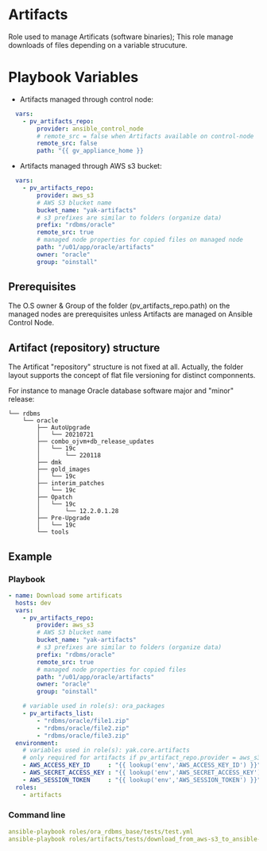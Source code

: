# Artifacts

Role used to manage Artificats (software binaries); This role manage downloads of files depending on a variable strucuture.

# Playbook Variables

* Artifacts managed through control node:

```yaml
  vars:
    - pv_artifacts_repo:
        provider: ansible_control_node
        # remote_src = false when Artifacts available on control-node
        remote_src: false
        path: "{{ gv_appliance_home }}
```

* Artifacts managed through AWS s3 bucket:

```yaml
  vars:
    - pv_artifacts_repo:
        provider: aws_s3
        # AWS S3 blucket name
        bucket_name: "yak-artifacts"
        # s3 prefixes are similar to folders (organize data)
        prefix: "rdbms/oracle"
        remote_src: true
        # managed node properties for copied files on managed node
        path: "/u01/app/oracle/artifacts"
        owner: "oracle"
        group: "oinstall"
```

## Prerequisites

The O.S owner & Group of the folder (pv_artifacts_repo.path) on the managed nodes are prerequisites unless Artifacts are managed on Ansible Control Node.

## Artifact (repository) structure

The Artificat "repository" structure is not fixed at all. Actually, the folder layout supports the concept of flat file versioning for distinct componnents.

For instance to manage Oracle database software major and "minor" release:

```
└── rdbms
    └── oracle
        ├── AutoUpgrade
        │   └── 20210721
        ├── combo_ojvm+db_release_updates
        │   └── 19c
        │       └── 220118
        ├── dmk
        ├── gold_images
        │   └── 19c
        ├── interim_patches
        │   └── 19c
        ├── Opatch
        │   └── 19c
        │       └── 12.2.0.1.28
        ├── Pre-Upgrade
        │   └── 19c
        └── tools
```

## Example

### Playbook

```yaml
- name: Download some artificats
  hosts: dev
  vars:
    - pv_artifacts_repo:
        provider: aws_s3
        # AWS S3 blucket name
        bucket_name: "yak-artifacts"
        # s3 prefixes are similar to folders (organize data)
        prefix: "rdbms/oracle"
        remote_src: true
        # managed node properties for copied files
        path: "/u01/app/oracle/artifacts"
        owner: "oracle"
        group: "oinstall"

    # variable used in role(s): ora_packages
    - pv_artifacts_list:
        - "rdbms/oracle/file1.zip"
        - "rdbms/oracle/file2.zip"
        - "rdbms/oracle/file3.zip"
  environment:
    # variables used in role(s): yak.core.artifacts
    # only required for artifacts if pv_artifact_repo.provider = aws_s3
    - AWS_ACCESS_KEY_ID     : "{{ lookup('env','AWS_ACCESS_KEY_ID') }}"
    - AWS_SECRET_ACCESS_KEY : "{{ lookup('env','AWS_SECRET_ACCESS_KEY') }}"
    - AWS_SESSION_TOKEN     : "{{ lookup('env','AWS_SESSION_TOKEN') }}"
  roles:
    - artifacts
```

### Command line

```yaml
ansible-playbook roles/ora_rdbms_base/tests/test.yml
ansible-playbook roles/artifacts/tests/download_from_aws-s3_to_ansible-control-node.yml
```
